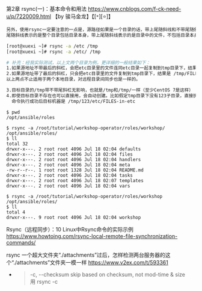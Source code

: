 
第2章 rsync(一)：基本命令和用法 https://www.cnblogs.com/f-ck-need-u/p/7220009.html 【by 骏马金龙】【[`*`][:star:]】
```sh
另外，使用rsync一定要注意的一点是，源路径如果是一个目录的话，带上尾随斜线和不带尾随斜线是不一样的，不带
尾随斜线表示的是整个目录包括目录本身，带上尾随斜线表示的是目录中的文件，不包括目录本身。例如：

[root@xuexi ~]# rsync -a /etc /tmp
[root@xuexi ~]# rsync -a /etc/ /tmp

# 补充：经我实际测试，以上文两个目录为例，更详细的一般结果如下：
1.如果源地址不带最后的斜杠，会把etc目录里的文件连同etc目录一起复制到tmp目录下，结果是 /tmp/etc/FILES-in-etc
2.如果源地址带了最后的斜杠，只会把etc目录里的文件复制到tmp目录下，结果是 /tmp/FILES-in-etc
以上两点不止适用于两个本地目录，对远程目录间同步也是一样的。

3.目标目录的/tmp带不带尾斜杠无影响，也就是/tmp和/tmp/一样（至少CentOS 7是这样）
4.即使目标目录不存在也可以直接用，会自动创建。比如假定tmp目录下没有123子目录，直接执行 rsync -a /etc /tmp/123 
  命令执行成功后目标机器是 /tmp/123/etc/FILES-in-etc
```

```
$ pwd
/opt/ansible/roles

$ rsync -a /root/tutorial/workshop-operator/roles/workshop/ /opt/ansible/roles/
$ ll
total 32
drwxr-x---. 2 root root 4096 Jul 18 02:04 defaults
drwxr-x---. 2 root root 4096 Jul 18 02:04 files
drwxr-x---. 2 root root 4096 Jul 18 02:04 handlers
drwxr-x---. 2 root root 4096 Jul 18 02:04 meta
-rw-r--r--. 1 root root 1328 Jul 18 02:04 README.md
drwxr-x---. 2 root root 4096 Jul 18 02:04 tasks
drwxr-x---. 2 root root 4096 Jul 18 02:07 templates
drwxr-x---. 2 root root 4096 Jul 18 02:04 vars

$ rsync -a /root/tutorial/workshop-operator/roles/workshop /opt/ansible/roles/
$ ll
total 4
drwxr-x---. 9 root root 4096 Jul 18 02:04 workshop
```

Rsync（远程同步）：10 Linux中Rsync命令的实际示例 https://www.howtoing.com/rsync-local-remote-file-synchronization-commands/

rsync 一个超大文件夹“./attachments”过后，怎样检测两台服务器的这个“./attachments”文件夹一模一样 https://www.v2ex.com/t/593361
- > -c, --checksum skip based on checksum, not mod-time & size <br> 用 rsync -c

